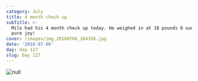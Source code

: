 ```yaml
---
category: July
title: 4 month check up
subTitle: >-
  Milo had his 4 month check up today. He weighed in at 18 pounds 8 ounces of
  pure joy! 
cover: /images/img_20180706_164336.jpg
date: '2018-07-06'
day: day 127
slug: Day 127
---
```

![null](/images/img_20180706_164336.jpg)
